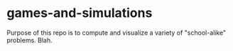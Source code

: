 # games-and-simulations

Purpose of this repo is to compute and visualize a variety of "school-alike" problems. Blah.
